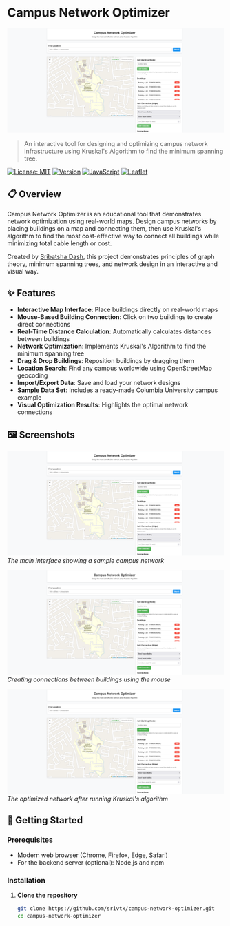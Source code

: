 # Campus Network Optimizer

![Campus Network Optimizer](./network-optimizer.png)

> An interactive tool for designing and optimizing campus network infrastructure using Kruskal's Algorithm to find the minimum spanning tree.

[![License: MIT](https://img.shields.io/badge/License-MIT-blue.svg)](https://opensource.org/licenses/MIT)
[![Version](https://img.shields.io/badge/Version-1.0.0-brightgreen.svg)](https://github.com/srivtx/campus-network-optimizer)
[![JavaScript](https://img.shields.io/badge/JavaScript-ES6-yellow.svg)](https://www.ecma-international.org/ecma-262/6.0/)
[![Leaflet](https://img.shields.io/badge/Leaflet-1.9.4-green.svg)](https://leafletjs.com/)

## 📋 Overview

Campus Network Optimizer is an educational tool that demonstrates network optimization using real-world maps. Design campus networks by placing buildings on a map and connecting them, then use Kruskal's algorithm to find the most cost-effective way to connect all buildings while minimizing total cable length or cost.

Created by [Sribatsha Dash](https://github.com/srivtx), this project demonstrates principles of graph theory, minimum spanning trees, and network design in an interactive and visual way.

## ✨ Features

- **Interactive Map Interface**: Place buildings directly on real-world maps
- **Mouse-Based Building Connection**: Click on two buildings to create direct connections
- **Real-Time Distance Calculation**: Automatically calculates distances between buildings
- **Network Optimization**: Implements Kruskal's Algorithm to find the minimum spanning tree
- **Drag & Drop Buildings**: Reposition buildings by dragging them
- **Location Search**: Find any campus worldwide using OpenStreetMap geocoding
- **Import/Export Data**: Save and load your network designs
- **Sample Data Set**: Includes a ready-made Columbia University campus example
- **Visual Optimization Results**: Highlights the optimal network connections

## 🖼️ Screenshots

![Main Interface](./network-optimizer.png)
*The main interface showing a sample campus network*

![Connection Mode](./connection-mode.png)
*Creating connections between buildings using the mouse*

![Optimized Network](./connection-mode.png)
*The optimized network after running Kruskal's algorithm*

## 🚀 Getting Started

### Prerequisites

- Modern web browser (Chrome, Firefox, Edge, Safari)
- For the backend server (optional): Node.js and npm

### Installation

1. **Clone the repository**
   ```bash
   git clone https://github.com/srivtx/campus-network-optimizer.git
   cd campus-network-optimizer
